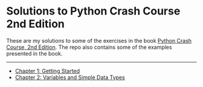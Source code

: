 # Solutions to Python Crash Course 2nd Edition

These are my solutions to some of the exercises in the book [Python Crash Course, 2nd Edition](https://nostarch.com/pythoncrashcourse2e). The repo also contains some of the examples presented in the book.

---

- [Chapter 1: Getting Started](./ch01)
- [Chapter 2: Variables and Simple Data Types](./ch02)
